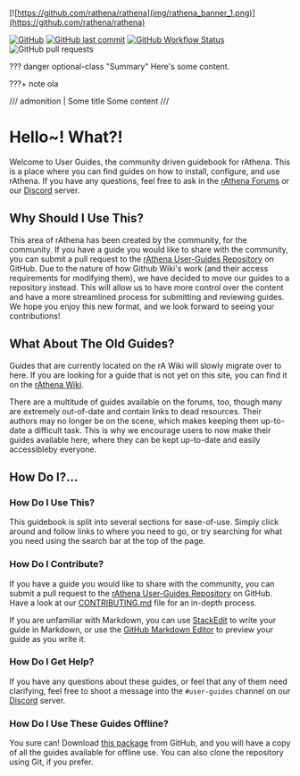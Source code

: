 [![https://github.com/rathena/rathena](img/rathena_banner_1.png)](https://github.com/rathena/rathena)

[![GitHub](https://img.shields.io/github/license/rathena/rathena?style=for-the-badge)](https://github.com/rathena/rathena/blob/master/LICENSE) 
[![GitHub last commit](https://img.shields.io/github/last-commit/rathena/user-guides?label=updated&style=for-the-badge)](https://github.com/rathena/user-guides/commits/master) 
[![GitHub Workflow Status](https://img.shields.io/github/actions/workflow/status/rathena/user-guides/deploy_guides.yml?label=automatic%20building&style=for-the-badge)](https://github.com/rathena/user-guides/actions) 
![GitHub pull requests](https://img.shields.io/github/issues-pr-raw/rathena/user-guides?label=Open%20PR&style=for-the-badge)

??? danger optional-class "Summary"
    Here's some content.

???+ note
	ola

/// admonition | Some title
Some content
///



# Hello~! What?!
Welcome to User Guides, the community driven guidebook for rAthena. This is a place where you can find guides on how to install, configure, and use rAthena. If you have any questions, feel free to ask in the [rAthena Forums](https://rathena.org/board/) or our [Discord](https://discord.gg/kMeMXWEvSV) server.

## Why Should I Use This?
This area of rAthena has been created by the community, for the community. If you have a guide you would like to share with the community, you can submit a pull request to the [rAthena User-Guides Repository](https://github.com/rathena/user-guides/) on GitHub. Due to the nature of how Github Wiki's work (and their access requirements for modifying them), we have decided to move our guides to a repository instead. This will allow us to have more control over the content and have a more streamlined process for submitting and reviewing guides. We hope you enjoy this new format, and we look forward to seeing your contributions!

## What About The Old Guides?
Guides that are currently located on the rA Wiki will slowly migrate over to here. If you are looking for a guide that is not yet on this site, you can find it on the [rAthena Wiki](https://rathena.org/wiki/).

There are a multitude of guides available on the forums, too, though many are extremely out-of-date and contain links to dead resources. Their authors may no longer be on the scene, which makes keeping them up-to-date a difficult task. This is why we encourage users to now make their guides available here, where they can be kept up-to-date and easily accessibleby everyone.

## How Do I?...

### How Do I Use This?
This guidebook is split into several sections for ease-of-use. Simply click around and follow links to where you need to go, or try searching for what you need using the search bar at the top of the page.

### How Do I Contribute?
If you have a guide you would like to share with the community, you can submit a pull request to the [rAthena User-Guides Repository](https://github.com/rathena/user-guides/) on GitHub. Have a look at our [CONTRIBUTING.md](https://github.com/rathena/user-guides/blob/master/CONTRIBUTING.md) file for an in-depth process.

If you are unfamiliar with Markdown, you can use [StackEdit](https://stackedit.io/app#) to write your guide in Markdown, or use the [GitHub Markdown Editor](https://jbt.github.io/markdown-editor/) to preview your guide as you write it.

### How Do I Get Help?
If you have any questions about these guides, or feel that any of them need clarifying, feel free to shoot a message into the `#user-guides` channel on our [Discord](https://discord.gg/kMeMXWEvSV) server.

### How Do I Use These Guides Offline?
You sure can! Download [this package](https://github.com/rathena/user-guides/archive/refs/heads/gh-pages.zip) from GitHub, and you will have a copy of all the guides available for offline use. You can also clone the repository using Git, if you prefer.
